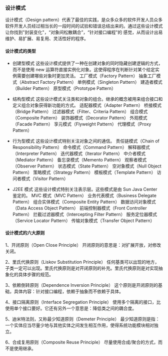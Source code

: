 ### 设计模式
  设计模式（Design pattern）代表了最佳的实践，是众多众多的软件开发人员众多软件开发人员经过相当长的一段时间的试验和错误总结出来的。通过这些设计模式让你找到"封装变化"，“对象间松散耦合”，“针对接口编程”的
感觉，从而设计出易维护、易扩展、易复用、灵活性好的程序。
  
#### 设计模式的类型
* 创建型模式
  这些设计模式提供了一种在创建对象的同时隐藏创建逻辑的方式，而不是使用 new 运算符直接实例化对象。这使得程序在判断针对某个给定实例需要创建哪些对象时更加灵活。
      工厂模式（Factory Pattern）
      抽象工厂模式（Abstract Factory Pattern）
      单例模式（Singleton Pattern）
      建造者模式（Builder Pattern）
      原型模式（Prototype Pattern）

* 结构型模式
  这些设计模式关注类和对象的组合。继承的概念被用来组合接口和定义组合对象获得新功能的方式。
      适配器模式（Adapter Pattern）
      桥接模式（Bridge Pattern）
      过滤器模式（Filter、Criteria Pattern）
      组合模式（Composite Pattern）
      装饰器模式（Decorator Pattern）
      外观模式（Facade Pattern）
      享元模式（Flyweight Pattern）
      代理模式（Proxy Pattern）

* 行为型模式
  这些设计模式特别关注对象之间的通信。
      责任链模式（Chain of Responsibility Pattern）
      命令模式（Command Pattern）
      解释器模式（Interpreter Pattern）
      迭代器模式（Iterator Pattern）
      中介者模式（Mediator Pattern）
      备忘录模式（Memento Pattern）
      观察者模式（Observer Pattern）
      状态模式（State Pattern）
      空对象模式（Null Object Pattern）
      策略模式（Strategy Pattern）
      模板模式（Template Pattern）
      访问者模式（Visitor Pattern）

* J2EE 模式
  这些设计模式特别关注表示层。这些模式是由 Sun Java Center 鉴定的。
      MVC 模式（MVC Pattern）
      业务代表模式（Business Delegate Pattern）
      组合实体模式（Composite Entity Pattern）
      数据访问对象模式（Data Access Object Pattern）
      前端控制器模式（Front Controller Pattern）
      拦截过滤器模式（Intercepting Filter Pattern）
      服务定位器模式（Service Locator Pattern）
      传输对象模式（Transfer Object Pattern）

#### 设计模式的六大原则
1、开闭原则（Open Close Principle）
   开闭原则的意思是：对扩展开放，对修改关闭。

2、里氏代换原则（Liskov Substitution Principle）
   任何基类可以出现的地方，子类一定可以出现。里氏代换原则是对开闭原则的补充。里氏代换原则是对实现抽象化的具体步骤的规范。

3、依赖倒转原则（Dependence Inversion Principle）
   这个原则是开闭原则的基础，具体内容：针对接口编程，依赖于抽象而不依赖于具体。

4、接口隔离原则（Interface Segregation Principle）
   使用多个隔离的接口，比使用单个接口要好。它还有另外一个意思是：降低类之间的耦合度。

5、迪米特法则，又称最少知道原则（Demeter Principle）
   最少知道原则是指：一个实体应当尽量少地与其他实体之间发生相互作用，使得系统功能模块相对独立。

6、合成复用原则（Composite Reuse Principle）
   尽量使用合成/聚合的方式，而不是使用继承。